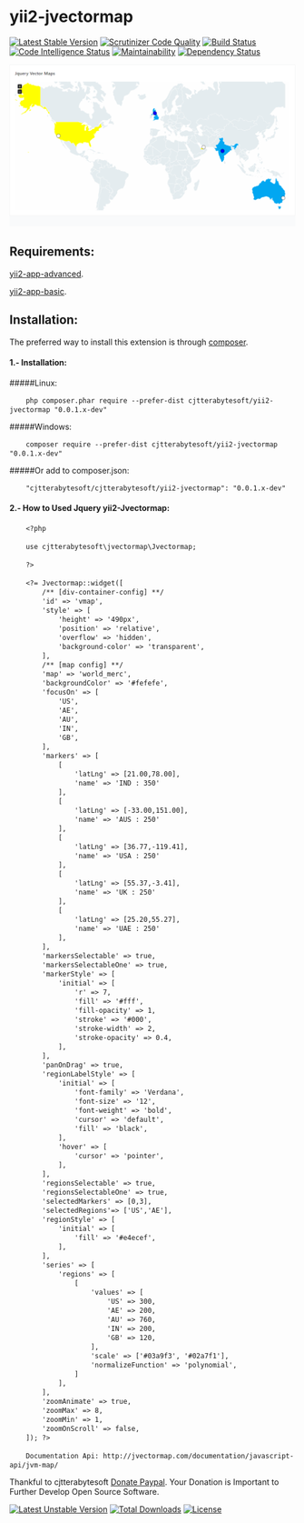 # yii2-jvectormap

[![Latest Stable Version](https://poser.pugx.org/cjtterabytesoft/yii2-jvectormap/v/stable)](https://packagist.org/packages/cjtterabytesoft/yii2-jvectormap)
[![Scrutinizer Code Quality](https://scrutinizer-ci.com/g/cjtterabytesoft/yii2-jvectormap/badges/quality-score.png?b=master)](https://scrutinizer-ci.com/g/cjtterabytesoft/yii2-jvectormap/?branch=master)
[![Build Status](https://scrutinizer-ci.com/g/cjtterabytesoft/yii2-jvectormap/badges/build.png?b=master)](https://scrutinizer-ci.com/g/cjtterabytesoft/yii2-jvectormap/build-status/master)
[![Code Intelligence Status](https://scrutinizer-ci.com/g/cjtterabytesoft/yii2-jvectormap/badges/code-intelligence.svg?b=master)](https://scrutinizer-ci.com/code-intelligence)
[![Maintainability](https://api.codeclimate.com/v1/badges/df658fa84a09592de2dc/maintainability)](https://codeclimate.com/github/cjtterabytesoft/yii2-jvectormap/maintainability)
[![Dependency Status](https://www.versioneye.com/user/projects/5ac3f57a0fb24f0ac49c44f0/badge.svg?style=flat-square)](https://www.versioneye.com/user/projects/5ac3f57a0fb24f0ac49c44f0)

![yii2-jvectormap](docs/images/yii2-jvectormap.png)

Requirements:
-------------

[yii2-app-advanced](https://github.com/yiisoft/yii2-app-advanced/).

[yii2-app-basic](https://github.com/yiisoft/yii2-app-basic/).

Installation:
-------------

The preferred way to install this extension is through [composer](http://getcomposer.org/download/).

#### 1.- Installation:

#####Linux:

```
    php composer.phar require --prefer-dist cjtterabytesoft/yii2-jvectormap "0.0.1.x-dev"
```

#####Windows:

```
    composer require --prefer-dist cjtterabytesoft/yii2-jvectormap "0.0.1.x-dev"
```

#####Or add to composer.json:

```
    "cjtterabytesoft/cjtterabytesoft/yii2-jvectormap": "0.0.1.x-dev"
```

#### 2.- How to Used Jquery yii2-Jvectormap:

```
    <?php

    use cjtterabytesoft\jvectormap\Jvectormap;

    ?>

    <?= Jvectormap::widget([
        /** [div-container-config] **/
        'id' => 'vmap',
        'style' => [
            'height' => '490px',
            'position' => 'relative',
            'overflow' => 'hidden',
            'background-color' => 'transparent',
        ],
        /** [map config] **/
        'map' => 'world_merc',
        'backgroundColor' => '#fefefe',
        'focusOn' => [
            'US',
            'AE',
            'AU',
            'IN',
            'GB',
        ],
        'markers' => [
            [
                'latLng' => [21.00,78.00],
                'name' => 'IND : 350'
            ],
            [
                'latLng' => [-33.00,151.00],
                'name' => 'AUS : 250'
            ],
            [
                'latLng' => [36.77,-119.41],
                'name' => 'USA : 250'
            ],
            [
                'latLng' => [55.37,-3.41],
                'name' => 'UK : 250'
            ],
            [
                'latLng' => [25.20,55.27],
                'name' => 'UAE : 250'
            ],
        ],
        'markersSelectable' => true,
        'markersSelectableOne' => true,
        'markerStyle' => [
            'initial' => [
                'r' => 7,
                'fill' => '#fff',
                'fill-opacity' => 1,
                'stroke' => '#000',
                'stroke-width' => 2,
                'stroke-opacity' => 0.4,
            ],
        ],
        'panOnDrag' => true,
        'regionLabelStyle' => [
            'initial' => [
                'font-family' => 'Verdana',
                'font-size' => '12',
                'font-weight' => 'bold',
                'cursor' => 'default',
                'fill' => 'black',
            ],
            'hover' => [
                'cursor' => 'pointer',
            ],
        ],
        'regionsSelectable' => true,
        'regionsSelectableOne' => true,
        'selectedMarkers' => [0,3],
        'selectedRegions'=> ['US','AE'],
        'regionStyle' => [
            'initial' => [
                'fill' => '#e4ecef',
            ],
        ],
        'series' => [
            'regions' => [
                [
                    'values' => [
                        'US' => 300,
                        'AE' => 200,
                        'AU' => 760,
                        'IN' => 200,
                        'GB' => 120,
                    ],
                    'scale' => ['#03a9f3', '#02a7f1'],
                    'normalizeFunction' => 'polynomial',
                ]
            ],
        ],
        'zoomAnimate' => true,
        'zoomMax' => 8,
        'zoomMin' => 1,
        'zoomOnScroll' => false,
    ]); ?>
    
    Documentation Api: http://jvectormap.com/documentation/javascript-api/jvm-map/
```

Thankful to cjtterabytesoft [Donate Paypal](https://www.paypal.com/cgi-bin/webscr?cmd=_s-xclick&hosted_button_id=LRLATZP493W46).
Your Donation is Important to Further Develop Open Source Software.

[![Latest Unstable Version](https://poser.pugx.org/cjtterabytesoft/yii2-jvectormap/v/unstable)](https://packagist.org/packages/cjtterabytesoft/yii2-jvectormap)
[![Total Downloads](https://poser.pugx.org/cjtterabytesoft/yii2-jvectormap/downloads)](https://packagist.org/packages/cjtterabytesoft/yii2-jvectormap)
[![License](https://poser.pugx.org/cjtterabytesoft/yii2-jvectormap/license)](https://packagist.org/packages/cjtterabytesoft/yii2-jvectormap)
